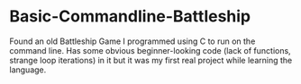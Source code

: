 # Basic-Commandline-Battleship
Found an old Battleship Game I programmed using C to run on the command line. 
Has some obvious beginner-looking code (lack of functions, strange loop iterations) in it but it was my first real project while learning the language.
